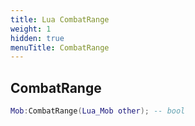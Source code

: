 ```yaml
---
title: Lua CombatRange
weight: 1
hidden: true
menuTitle: CombatRange
---
```

## CombatRange
```lua
Mob:CombatRange(Lua_Mob other); -- bool
```
